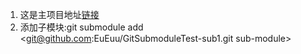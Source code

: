 1. 这是主项目地址[链接](git@github.com:EuEuu/GitSubmoduleTest.git) 
2. 添加子模块:git submodule add <git@github.com:EuEuu/GitSubmoduleTest-sub1.git sub-module>
